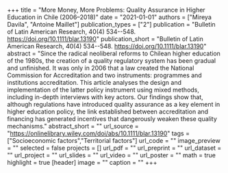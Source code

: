 +++
title = "More Money, More Problems: Quality Assurance in Higher Education in Chile (2006–2018)"
date = "2021-01-01"
authors = ["Mireya Davila", "Antoine Maillet"]
publication_types = ["2"]
publication = "Bulletin of Latin American Research, 40(4) 534--548. https://doi.org/10.1111/blar.13190"
publication_short = "Bulletin of Latin American Research, 40(4) 534--548. https://doi.org/10.1111/blar.13190"
abstract = "Since the radical neoliberal reforms to Chilean higher education of the 1980s, the creation of a quality regulatory system has been gradual and unfinished. It was only in 2006 that a law created the National Commission for Accreditation and two instruments: programmes and institutions accreditation. This article analyses the design and implementation of the latter policy instrument using mixed methods, including in-depth interviews with key actors. Our findings show that, although regulations have introduced quality assurance as a key element in higher education policy, the link established between accreditation and financing has generated incentives that dangerously weaken these quality mechanisms."
abstract_short = ""
url_source = "https://onlinelibrary.wiley.com/doi/abs/10.1111/blar.13190"
tags = ["Socioeconomic factors","Territorial factors"]
url_code = ""
image_preview = ""
selected = false
projects = []
url_pdf = ""
url_preprint = ""
url_dataset = ""
url_project = ""
url_slides = ""
url_video = ""
url_poster = ""
math = true
highlight = true
[header]
image = ""
caption = ""
+++
